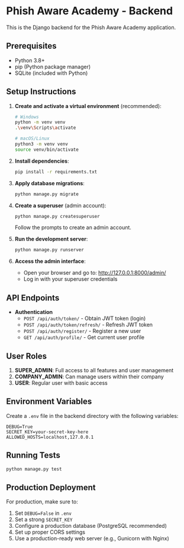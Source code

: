 # Phish Aware Academy - Backend

This is the Django backend for the Phish Aware Academy application.

## Prerequisites

- Python 3.8+
- pip (Python package manager)
- SQLite (included with Python)

## Setup Instructions

1. **Create and activate a virtual environment** (recommended):
   ```bash
   # Windows
   python -m venv venv
   .\venv\Scripts\activate
   
   # macOS/Linux
   python3 -m venv venv
   source venv/bin/activate
   ```

2. **Install dependencies**:
   ```bash
   pip install -r requirements.txt
   ```

3. **Apply database migrations**:
   ```bash
   python manage.py migrate
   ```

4. **Create a superuser** (admin account):
   ```bash
   python manage.py createsuperuser
   ```
   Follow the prompts to create an admin account.

5. **Run the development server**:
   ```bash
   python manage.py runserver
   ```

6. **Access the admin interface**:
   - Open your browser and go to: http://127.0.0.1:8000/admin/
   - Log in with your superuser credentials

## API Endpoints

- **Authentication**
  - `POST /api/auth/token/` - Obtain JWT token (login)
  - `POST /api/auth/token/refresh/` - Refresh JWT token
  - `POST /api/auth/register/` - Register a new user
  - `GET /api/auth/profile/` - Get current user profile

## User Roles

1. **SUPER_ADMIN**: Full access to all features and user management
2. **COMPANY_ADMIN**: Can manage users within their company
3. **USER**: Regular user with basic access

## Environment Variables

Create a `.env` file in the backend directory with the following variables:

```
DEBUG=True
SECRET_KEY=your-secret-key-here
ALLOWED_HOSTS=localhost,127.0.0.1
```

## Running Tests

```bash
python manage.py test
```

## Production Deployment

For production, make sure to:
1. Set `DEBUG=False` in `.env`
2. Set a strong `SECRET_KEY`
3. Configure a production database (PostgreSQL recommended)
4. Set up proper CORS settings
5. Use a production-ready web server (e.g., Gunicorn with Nginx)
